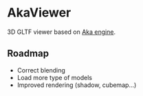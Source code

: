 # AkaViewer

3D GLTF viewer based on [Aka engine](https://github.com/antaalt/Aka).

## Roadmap
- Correct blending
- Load more type of models
- Improved rendering (shadow, cubemap...)
